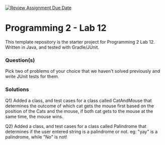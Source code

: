 [![Review Assignment Due Date](https://classroom.github.com/assets/deadline-readme-button-24ddc0f5d75046c5622901739e7c5dd533143b0c8e959d652212380cedb1ea36.svg)](https://classroom.github.com/a/m-0JX3YV)
# Programming 2 - Lab 12

This template repository is the starter project for Programming 2 Lab 12. Written in Java, and tested with Gradle/JUnit.

### Question(s)

Pick two of problems of your choice that we haven't solved previously and write JUnit tests for them.

### Solutions
Q1) Added a class, and test cases for a class called CatAndMouse that determines the outcome of which cat gets the mouse first based on the position of the Cats and the mouse, if both cat gets to the mouse at the same time, the mouse wins.

Q2) Added a class, and test cases for a class called Palindrome that determines if the user entered string is a palindrome or not.
eg: "yay" is a palindrome, while "No" is not!
